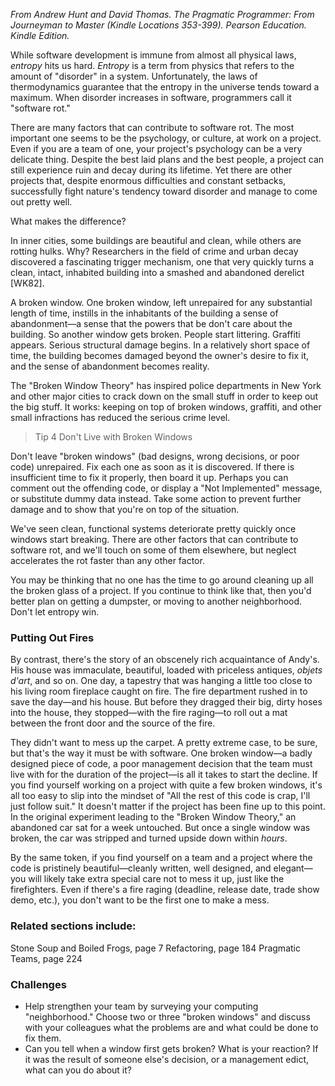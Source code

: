 <cite>From Andrew Hunt and David Thomas. *The Pragmatic Programmer: From Journeyman to Master* (Kindle Locations 353-399). Pearson Education. Kindle Edition.</cite>

While software development is immune from almost all physical laws, *entropy* hits us hard. *Entropy* is a term from physics that refers to the amount of "disorder" in a system. Unfortunately, the laws of thermodynamics guarantee that the entropy in the universe tends toward a maximum. When disorder increases in software, programmers call it "software rot."

There are many factors that can contribute to software rot. The most important one seems to be the psychology, or culture, at work on a project. Even if you are a team of one, your project's psychology can be a very delicate thing. Despite the best laid plans and the best people, a project can still experience ruin and decay during its lifetime. Yet there are other projects that, despite enormous difficulties and constant setbacks, successfully fight nature's tendency toward disorder and manage to come out pretty well.

What makes the difference?

In inner cities, some buildings are beautiful and clean, while others are rotting hulks. Why? Researchers in the field of crime and urban decay discovered a fascinating trigger mechanism, one that very quickly turns a clean, intact, inhabited building into a smashed and abandoned derelict [WK82].

A broken window. One broken window, left unrepaired for any substantial length of time, instills in the inhabitants of the building a sense of abandonment—a sense that the powers that be don't care about the building. So another window gets broken. People start littering. Graffiti appears. Serious structural damage begins. In a relatively short space of time, the building becomes damaged beyond the owner's desire to fix it, and the sense of abandonment becomes reality.

The "Broken Window Theory" has inspired police departments in New York and other major cities to crack down on the small stuff in order to keep out the big stuff. It works: keeping on top of broken windows, graffiti, and other small infractions has reduced the serious crime level.

> Tip 4 Don't Live with Broken Windows

Don't leave "broken windows" (bad designs, wrong decisions, or poor code) unrepaired. Fix each one as soon as it is discovered. If there is insufficient time to fix it properly, then board it up. Perhaps you can comment out the offending code, or display a "Not Implemented" message, or substitute dummy data instead. Take some action to prevent further damage and to show that you're on top of the situation.

We've seen clean, functional systems deteriorate pretty quickly once windows start breaking. There are other factors that can contribute to software rot, and we'll touch on some of them elsewhere, but neglect accelerates the rot faster than any other factor.

You may be thinking that no one has the time to go around cleaning up all the broken glass of a project. If you continue to think like that, then you'd better plan on getting a dumpster, or moving to another neighborhood. Don't let entropy win.

### Putting Out Fires

By contrast, there's the story of an obscenely rich acquaintance of Andy's. His house was immaculate, beautiful, loaded with priceless antiques, *objets d'art*, and so on. One day, a tapestry that was hanging a little too close to his living room fireplace caught on fire. The fire department rushed in to save the day—and his house. But before they dragged their big, dirty hoses into the house, they stopped—with the fire raging—to roll out a mat between the front door and the source of the fire.

They didn't want to mess up the carpet. A pretty extreme case, to be sure, but that's the way it must be with software. One broken window—a badly designed piece of code, a poor management decision that the team must live with for the duration of the project—is all it takes to start the decline. If you find yourself working on a project with quite a few broken windows, it's all too easy to slip into the mindset of "All the rest of this code is crap, I'll just follow suit." It doesn't matter if the project has been fine up to this point. In the original experiment leading to the "Broken Window Theory," an abandoned car sat for a week untouched. But once a single window was broken, the car was stripped and turned upside down within *hours*.

By the same token, if you find yourself on a team and a project where the code is pristinely beautiful—cleanly written, well designed, and elegant—you will likely take extra special care not to mess it up, just like the firefighters. Even if there's a fire raging (deadline, release date, trade show demo, etc.), you don't want to be the first one to make a mess.

### Related sections include:

Stone Soup and Boiled Frogs, page 7
Refactoring, page 184
Pragmatic Teams, page 224

### Challenges

* Help strengthen your team by surveying your computing "neighborhood." Choose two or three "broken windows" and discuss with your colleagues what the problems are and what could be done to fix them.
* Can you tell when a window first gets broken? What is your reaction? If it was the result of someone else's decision, or a management edict, what can you do about it?



